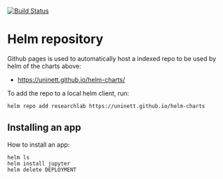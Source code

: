 [![Build Status](https://travis-ci.org/UNINETT/helm-charts.png)](https://travis-ci.org/UNINETT/helm-charts)

# Helm repository



Github pages is used to automatically host a indexed repo to be used by helm of the charts above:

* <https://uninett.github.io/helm-charts/>

To add the repo to a local helm client, run:

```
helm repo add researchlab https://uninett.github.io/helm-charts
```

## Installing an app

How to install an app:

```
helm ls
helm install jupyter
helm delete DEPLOYMENT
```
